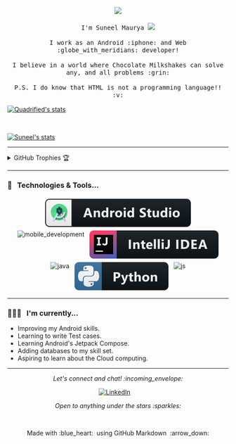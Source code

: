 <!-- The Hello World gif -->

<p align="center">
  <img src="https://media.giphy.com/media/MeJgB3yMMwIaHmKD4z/giphy.gif" width="170px">
  <br><br>
  
  <!-- The Opening Phrases -->
  
  <samp>
    I'm Suneel Maurya <img src="https://raw.githubusercontent.com/Quadrified/Quadrified/master/assets/wave.gif" width="30px" />
    <br><br>
    I work as an Android :iphone: and Web :globe_with_meridians: developer!
    <br><br>
    I believe in a world where Chocolate Milkshakes can solve any, and all problems :grin:
    <br><br>
    P.S. I do know that HTML is not a programming language!! :v:
  </samp>
</p>

<!-- GitHub Statistics -->

<a href="https://github.com/suneelkm/suneelkm">
  <img align="center" src="https://github-readme-stats.anuraghazra1.vercel.app/api/top-langs/?username=suneelkm&layout=compact&theme=tokyonight" alt="Quadrified's stats" />
</a>

<br> <p>                                                                                </p>

<a href="https://github.com/suneelkm/suneelkm">
  <img align="center" src="https://github-readme-stats.anuraghazra1.vercel.app/api?username=suneelkm&show_icons=true&include_all_commits=true&theme=tokyonight" alt="Suneel's stats" /> 
</a>

*************

<!-- GitHub Trophies -->

<details align="left">
  <summary>GitHub Trophies 🏆</summary>
  <br>
<p align="center">
  <a href="https://github.com/suneelkm/suneelkm" target="_blank">
    <img src="https://github-profile-trophy.vercel.app/?username=suneelkm&theme=gruvbox&row=1&column=3&margin-w=15&margin-h=15"/>
  </a>
</p>
</details>


************

### 🔧 &nbsp; Technologies & Tools...
<p align="center">

  <!-- For more icons like these follow : https://github.com/MikeCodesDotNET/ColoredBadges -->

   <img src="https://github.com/MikeCodesDotNET/ColoredBadges/blob/master/svg/dev/tools/android_studio_colour.svg" alt="android_studio" style="vertical-align:top; margin:4px">
    <img src="https://github.com/Quadrified/Quadrified/blob/master/assets/svg/dev/misc/mobile.svg" alt="mobile_development" style="vertical-align:top; margin:4px">
    <img src="https://github.com/MikeCodesDotNET/ColoredBadges/blob/master/svg/dev/tools/jetbrains_intellij.svg" alt="jetbrains_intellij" style="vertical-align:top; margin:4px">
    <img src="https://github.com/Quadrified/Quadrified/blob/master/assets/svg/dev/languages/java.svg" alt="java" style="vertical-align:top; margin:4px">
  <img src="https://github.com/MikeCodesDotNET/ColoredBadges/blob/master/svg/dev/languages/python.svg" alt="python" style="vertical-align:top; margin:4px">
  <img src="https://github.com/Quadrified/Quadrified/blob/master/assets/svg/dev/languages/js.svg" alt="js" style="vertical-align:top; margin:4px">
</p>

----

### 👨🏻‍💻 &nbsp; I'm currently...

  - Improving my Android skills.
  - Learning to write Test cases.
  - Learning Android's Jetpack Compose.
  - Adding databases to my skill set.
  - Aspiring to learn about the Cloud computing.
  
----

<!-- Social Media Links -->

<p align="center"> 
  <i> Let's connect and chat! :incoming_envelope: </i>
</p>

<p align="center">
  <a href="https://www.linkedin.com/in/suneelkm"><img src="https://github.com/Quadrified/Quadrified/blob/master/assets/social_media_svgs/linkedin-round.svg" width="35px" alt="LinkedIn"></a> &nbsp; &nbsp;
</p>

<p align="center">
  <i> Open to anything under the stars :sparkles: </i>
</p>

<br>

<p align="center">
  Made with :blue_heart: &nbsp;using GitHub Markdown &nbsp;:arrow_down:
</p>

<!---->
<!---->
